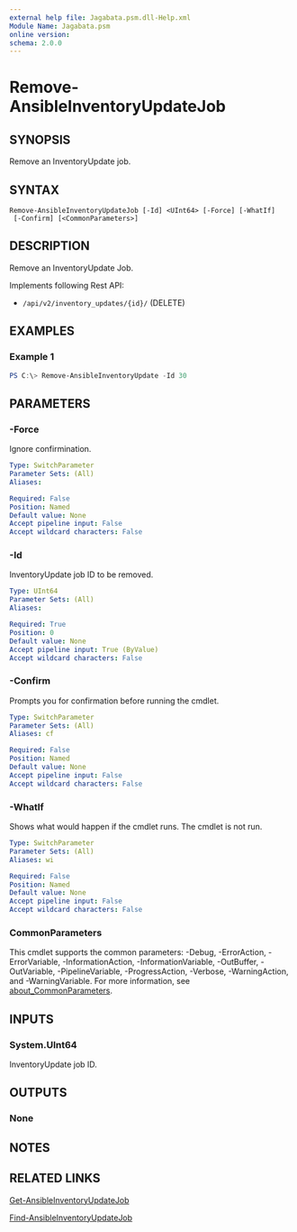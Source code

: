 ```yaml
---
external help file: Jagabata.psm.dll-Help.xml
Module Name: Jagabata.psm
online version:
schema: 2.0.0
---
```


# Remove-AnsibleInventoryUpdateJob

## SYNOPSIS
Remove an InventoryUpdate job.

## SYNTAX

```
Remove-AnsibleInventoryUpdateJob [-Id] <UInt64> [-Force] [-WhatIf]
 [-Confirm] [<CommonParameters>]
```

## DESCRIPTION
Remove an InventoryUpdate Job.

Implements following Rest API:  
- `/api/v2/inventory_updates/{id}/` (DELETE)

## EXAMPLES

### Example 1
```powershell
PS C:\> Remove-AnsibleInventoryUpdate -Id 30
```

## PARAMETERS

### -Force
Ignore confirmination.

```yaml
Type: SwitchParameter
Parameter Sets: (All)
Aliases:

Required: False
Position: Named
Default value: None
Accept pipeline input: False
Accept wildcard characters: False
```

### -Id
InventoryUpdate job ID to be removed.

```yaml
Type: UInt64
Parameter Sets: (All)
Aliases:

Required: True
Position: 0
Default value: None
Accept pipeline input: True (ByValue)
Accept wildcard characters: False
```

### -Confirm
Prompts you for confirmation before running the cmdlet.

```yaml
Type: SwitchParameter
Parameter Sets: (All)
Aliases: cf

Required: False
Position: Named
Default value: None
Accept pipeline input: False
Accept wildcard characters: False
```

### -WhatIf
Shows what would happen if the cmdlet runs.
The cmdlet is not run.

```yaml
Type: SwitchParameter
Parameter Sets: (All)
Aliases: wi

Required: False
Position: Named
Default value: None
Accept pipeline input: False
Accept wildcard characters: False
```

### CommonParameters
This cmdlet supports the common parameters: -Debug, -ErrorAction, -ErrorVariable, -InformationAction, -InformationVariable, -OutBuffer, -OutVariable, -PipelineVariable, -ProgressAction, -Verbose, -WarningAction, and -WarningVariable. For more information, see [about_CommonParameters](http://go.microsoft.com/fwlink/?LinkID=113216).

## INPUTS

### System.UInt64
InventoryUpdate job ID.

## OUTPUTS

### None
## NOTES

## RELATED LINKS

[Get-AnsibleInventoryUpdateJob](Get-AnsibleInventoryUpdateJob.md)

[Find-AnsibleInventoryUpdateJob](Find-AnsibleInventoryUpdateJob.md)
